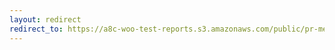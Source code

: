 ```yaml
---
layout: redirect
redirect_to: https://a8c-woo-test-reports.s3.amazonaws.com/public/pr-merge/39244/e2e/index.html
---
```

